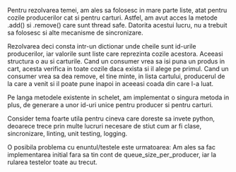 Pentru rezolvarea temei, am ales sa folosesc in mare parte liste, atat pentru cozile producerilor cat si pentru carturi.
Astfel, am avut acces la metode .add() si .remove() care sunt thread safe. Datorita acestui lucru, nu a trebuit sa folosesc si
alte mecanisme de sincronizare.

Rezolvarea deci consta intr-un dictionar unde cheile sunt id-urile producerilor, iar valorile sunt liste care reprezinta cozile acestora.
Aceeasi structura o au si carturile. Cand un consumer vrea sa isi puna un produs in cart, acesta verifica in toate cozile daca exista si il alege pe primul.
Cand un consumer vrea sa dea remove, el tine minte, in lista cartului, producerul de la care a venit si il poate pune inapoi in aceeasi coada din care l-a luat.


Pe langa metodele existente in schelet, am implementat o singura metoda in plus, de generare a unor id-uri unice pentru producer si pentru carturi.

Consider tema foarte utila pentru cineva care doreste sa invete python, deoarece trece prin multe lucruri necesare de stiut cum ar fi clase, sincronizare, linting, unit testing, logging.

O posibila problema cu enuntul/testele este urmatoarea: Am ales sa fac implementarea initial fara sa tin cont de queue_size_per_producer, iar la rularea testelor toate au trecut.